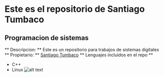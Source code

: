 # Este es el repositorio de Santiago Tumbaco
## Programacion de sistemas

** Descripcion: ** Este es un repositorio para trabajos de sistemas digitales
** Propietario: ** [Santiago Tumbaco](https://github.com/santiago1617)
** Lenguajes incluidos en el repo **
- C++
- Linux
![alt text](https://encrypted-tbn0.gstatic.com/images?q=tbn:ANd9GcSUWkBRP0cgjSX9mOK1eb1FrDN4mrdQzVizMw&usqp=CAU)
